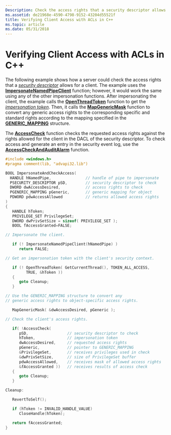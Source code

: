 ```yaml
---
Description: Check the access rights that a security descriptor allows for a client.
ms.assetid: de21968e-4590-4798-9152-43204d55521f
title: Verifying Client Access with ACLs in C++
ms.topic: article
ms.date: 05/31/2018
---
```


# Verifying Client Access with ACLs in C++

The following example shows how a server could check the access rights that a [*security descriptor*](/windows/desktop/SecGloss/s-gly) allows for a client. The example uses the [**ImpersonateNamedPipeClient**](/windows/win32/api/namedpipeapi/nf-namedpipeapi-impersonatenamedpipeclient) function; however, it would work the same using any of the other impersonation functions. After impersonating the client, the example calls the [**OpenThreadToken**](/windows/win32/api/processthreadsapi/nf-processthreadsapi-openthreadtoken) function to get the [*impersonation token*](/windows/desktop/SecGloss/i-gly). Then, it calls the [**MapGenericMask**](/windows/win32/api/securitybaseapi/nf-securitybaseapi-mapgenericmask) function to convert any generic access rights to the corresponding specific and standard rights according to the mapping specified in the [**GENERIC\_MAPPING**](/windows/desktop/api/Winnt/ns-winnt-generic_mapping) structure.

The [**AccessCheck**](/windows/win32/api/securitybaseapi/nf-securitybaseapi-accesscheck) function checks the requested access rights against the rights allowed for the client in the DACL of the security descriptor. To check access and generate an entry in the security event log, use the [**AccessCheckAndAuditAlarm**](/windows/desktop/api/Winbase/nf-winbase-accesscheckandauditalarma) function.


```C++
#include <windows.h>
#pragma comment(lib, "advapi32.lib")

BOOL ImpersonateAndCheckAccess(
  HANDLE hNamedPipe,               // handle of pipe to impersonate
  PSECURITY_DESCRIPTOR pSD,        // security descriptor to check
  DWORD dwAccessDesired,           // access rights to check
  PGENERIC_MAPPING pGeneric,       // generic mapping for object
  PDWORD pdwAccessAllowed          // returns allowed access rights
) 
{
   HANDLE hToken;
   PRIVILEGE_SET PrivilegeSet;
   DWORD dwPrivSetSize = sizeof( PRIVILEGE_SET );
   BOOL fAccessGranted=FALSE;

// Impersonate the client.

   if (! ImpersonateNamedPipeClient(hNamedPipe) ) 
      return FALSE;

// Get an impersonation token with the client's security context.

   if (! OpenThreadToken( GetCurrentThread(), TOKEN_ALL_ACCESS,
         TRUE, &hToken ))
   {
      goto Cleanup;
   }

// Use the GENERIC_MAPPING structure to convert any 
// generic access rights to object-specific access rights.

   MapGenericMask( &dwAccessDesired, pGeneric );

// Check the client's access rights.

   if( !AccessCheck( 
      pSD,                 // security descriptor to check
      hToken,              // impersonation token
      dwAccessDesired,     // requested access rights
      pGeneric,            // pointer to GENERIC_MAPPING
      &PrivilegeSet,       // receives privileges used in check
      &dwPrivSetSize,      // size of PrivilegeSet buffer
      pdwAccessAllowed,    // receives mask of allowed access rights
      &fAccessGranted ))   // receives results of access check
   {
      goto Cleanup;
   }

Cleanup:

   RevertToSelf();

   if (hToken != INVALID_HANDLE_VALUE)
      CloseHandle(hToken);  

   return fAccessGranted;
}
```



 

 